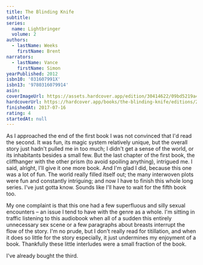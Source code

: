 ```yaml
---
title: The Blinding Knife
subtitle:
series:
  name: Lightbringer
  volume: 2
authors:
  - lastName: Weeks
    firstName: Brent
narrators:
  - lastName: Vance
    firstName: Simon
yearPublished: 2012
isbn10: '031607991X'
isbn13: '9780316079914'
asin:
coverImageUrl: https://assets.hardcover.app/edition/30414622/09bd5219a4bccb14d1d9d744031d13d2d7f73815.jpeg
hardcoverUrl: https://hardcover.app/books/the-blinding-knife/editions/26322662
finishedAt: 2017-07-16
rating: 4
startedAt: null
---
```


As I approached the end of the first book I was not convinced that I'd read the second. It was fun, its magic system relatively unique, but the overall story just hadn't pulled me in too much; I didn't get a sense of the world, or its inhabitants besides a small few. But the last chapter of the first book, the cliffhanger with the other prism (to avoid spoiling anything), intrigued me. I said, alright, I'll give it one more book. And I'm glad I did, because this one was a lot of fun. The world really filled itself out; the many interwoven plots were fun and constantly intriguing; and now I have to finish this whole long series. I've just gotta know. Sounds like I'll have to wait for the fifth book too.

My one complaint is that this one had a few superfluous and silly sexual encounters – an issue I tend to have with the genre as a whole. I'm sitting in traffic listening to this audiobook when all of a sudden this entirely unnecessary sex scene or a few paragraphs about breasts interrupt the flow of the story. I'm no prude, but I don't really read for titillation, and when it does so little for the story especially, it just undermines my enjoyment of a book. Thankfully these little interludes were a small fraction of the book.

I've already bought the third.
